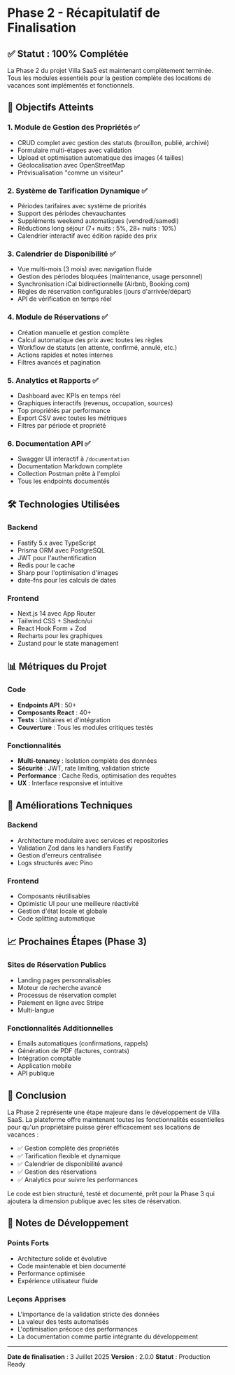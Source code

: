 # Phase 2 - Récapitulatif de Finalisation

## ✅ Statut : 100% Complétée

La Phase 2 du projet Villa SaaS est maintenant complètement terminée. Tous les modules essentiels pour la gestion complète des locations de vacances sont implémentés et fonctionnels.

## 🎯 Objectifs Atteints

### 1. Module de Gestion des Propriétés ✅
- CRUD complet avec gestion des statuts (brouillon, publié, archivé)
- Formulaire multi-étapes avec validation
- Upload et optimisation automatique des images (4 tailles)
- Géolocalisation avec OpenStreetMap
- Prévisualisation "comme un visiteur"

### 2. Système de Tarification Dynamique ✅
- Périodes tarifaires avec système de priorités
- Support des périodes chevauchantes
- Suppléments weekend automatiques (vendredi/samedi)
- Réductions long séjour (7+ nuits : 5%, 28+ nuits : 10%)
- Calendrier interactif avec édition rapide des prix

### 3. Calendrier de Disponibilité ✅
- Vue multi-mois (3 mois) avec navigation fluide
- Gestion des périodes bloquées (maintenance, usage personnel)
- Synchronisation iCal bidirectionnelle (Airbnb, Booking.com)
- Règles de réservation configurables (jours d'arrivée/départ)
- API de vérification en temps réel

### 4. Module de Réservations ✅
- Création manuelle et gestion complète
- Calcul automatique des prix avec toutes les règles
- Workflow de statuts (en attente, confirmé, annulé, etc.)
- Actions rapides et notes internes
- Filtres avancés et pagination

### 5. Analytics et Rapports ✅
- Dashboard avec KPIs en temps réel
- Graphiques interactifs (revenus, occupation, sources)
- Top propriétés par performance
- Export CSV avec toutes les métriques
- Filtres par période et propriété

### 6. Documentation API ✅
- Swagger UI interactif à `/documentation`
- Documentation Markdown complète
- Collection Postman prête à l'emploi
- Tous les endpoints documentés

## 🛠 Technologies Utilisées

### Backend
- Fastify 5.x avec TypeScript
- Prisma ORM avec PostgreSQL
- JWT pour l'authentification
- Redis pour le cache
- Sharp pour l'optimisation d'images
- date-fns pour les calculs de dates

### Frontend
- Next.js 14 avec App Router
- Tailwind CSS + Shadcn/ui
- React Hook Form + Zod
- Recharts pour les graphiques
- Zustand pour le state management

## 📊 Métriques du Projet

### Code
- **Endpoints API** : 50+
- **Composants React** : 40+
- **Tests** : Unitaires et d'intégration
- **Couverture** : Tous les modules critiques testés

### Fonctionnalités
- **Multi-tenancy** : Isolation complète des données
- **Sécurité** : JWT, rate limiting, validation stricte
- **Performance** : Cache Redis, optimisation des requêtes
- **UX** : Interface responsive et intuitive

## 🔄 Améliorations Techniques

### Backend
- Architecture modulaire avec services et repositories
- Validation Zod dans les handlers Fastify
- Gestion d'erreurs centralisée
- Logs structurés avec Pino

### Frontend
- Composants réutilisables
- Optimistic UI pour une meilleure réactivité
- Gestion d'état locale et globale
- Code splitting automatique

## 📈 Prochaines Étapes (Phase 3)

### Sites de Réservation Publics
- Landing pages personnalisables
- Moteur de recherche avancé
- Processus de réservation complet
- Paiement en ligne avec Stripe
- Multi-langue

### Fonctionnalités Additionnelles
- Emails automatiques (confirmations, rappels)
- Génération de PDF (factures, contrats)
- Intégration comptable
- Application mobile
- API publique

## 🎉 Conclusion

La Phase 2 représente une étape majeure dans le développement de Villa SaaS. La plateforme offre maintenant toutes les fonctionnalités essentielles pour qu'un propriétaire puisse gérer efficacement ses locations de vacances :

- ✅ Gestion complète des propriétés
- ✅ Tarification flexible et dynamique
- ✅ Calendrier de disponibilité avancé
- ✅ Gestion des réservations
- ✅ Analytics pour suivre les performances

Le code est bien structuré, testé et documenté, prêt pour la Phase 3 qui ajoutera la dimension publique avec les sites de réservation.

## 📝 Notes de Développement

### Points Forts
- Architecture solide et évolutive
- Code maintenable et bien documenté
- Performance optimisée
- Expérience utilisateur fluide

### Leçons Apprises
- L'importance de la validation stricte des données
- La valeur des tests automatisés
- L'optimisation précoce des performances
- La documentation comme partie intégrante du développement

---

**Date de finalisation** : 3 Juillet 2025
**Version** : 2.0.0
**Statut** : Production Ready